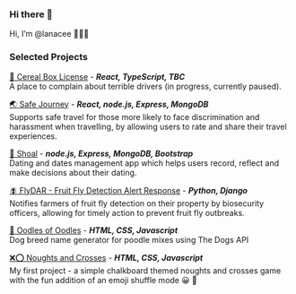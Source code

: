 ### Hi there 👋

Hi, I’m @lanacee 👩🏻‍💻

### Selected Projects ###

[🥣 Cereal Box License](https://github.com/lanacee/project-cereal-box) - ***React, TypeScript, TBC*** <br>
A place to complain about terrible drivers (in progress, currently paused).

[🌏 Safe Journey](https://github.com/lanacee/project-safe-journey) - ***React, node.js, Express, MongoDB*** <br>
Supports safe travel for those more likely to face discrimination and harassment when travelling, by allowing users to rate and share their travel experiences.

[🐠 Shoal](https://github.com/lanacee/project-shoal) - ***node.js, Express, MongoDB, Bootstrap*** <br>
Dating and dates management app which helps users record, reflect and make decisions about their dating.

[🪰 FlyDAR - Fruit Fly Detection Alert Response](https://github.com/lanacee/project-flyDAR) - ***Python, Django*** <br>
Notifies farmers of fruit fly detection on their property by biosecurity officers, allowing for timely action to prevent fruit fly outbreaks.

[🐶 Oodles of Oodles](https://github.com/lanacee/project-oodles-of-oodles) - ***HTML, CSS, Javascript*** <br>
Dog breed name generator for poodle mixes using The Dogs API

[❌⭕ Noughts and Crosses](https://github.com/lanacee/project-noughts-and-crosses/) - ***HTML, CSS, Javascript*** <br>
My first project - a simple chalkboard themed noughts and crosses game with the fun addition of an emoji shuffle mode 😀 🔀 <br>


<!--
**lanacee/lanacee** is a ✨ _special_ ✨ repository because its `README.md` (this file) appears on your GitHub profile.

Here are some ideas to get you started:

- 🔭 I’m currently working on ...
- 🌱 I’m currently learning ...
- 👯 I’m looking to collaborate on ...
- 🤔 I’m looking for help with ...
- 💬 Ask me about ...
- 📫 How to reach me: ...
- 😄 Pronouns: ...
- ⚡ Fun fact: ...
-->
